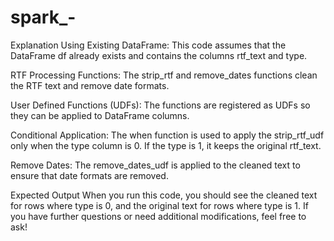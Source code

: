 # spark_-


Explanation
Using Existing DataFrame: This code assumes that the DataFrame df already exists and contains the columns rtf_text and type.

RTF Processing Functions: The strip_rtf and remove_dates functions clean the RTF text and remove date formats.

User Defined Functions (UDFs): The functions are registered as UDFs so they can be applied to DataFrame columns.

Conditional Application: The when function is used to apply the strip_rtf_udf only when the type column is 0. If the type is 1, it keeps the original rtf_text.

Remove Dates: The remove_dates_udf is applied to the cleaned text to ensure that date formats are removed.

Expected Output
When you run this code, you should see the cleaned text for rows where type is 0, and the original text for rows where type is 1. If you have further questions or need additional modifications, feel free to ask!
